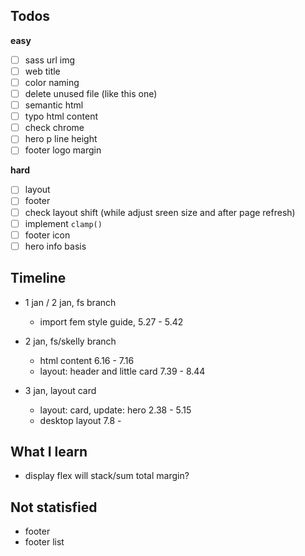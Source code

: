 ## Todos
**easy**
- [ ] sass url img
- [ ] web title
- [ ] color naming
- [ ] delete unused file (like this one)
- [ ] semantic html
- [ ] typo html content
- [ ] check chrome
- [ ] hero p line height
- [ ] footer logo margin

**hard**
- [ ] layout
- [ ] footer
- [ ] check layout shift (while adjust sreen size and after page refresh)
- [ ] implement `clamp()`
- [ ] footer icon 
- [ ] hero info basis

## Timeline
- 1 jan / 2 jan, fs branch
  - import fem style guide, 5.27 - 5.42

- 2 jan, fs/skelly branch
  - html content 6.16 - 7.16
  - layout: header and little card 7.39 - 8.44 
  

- 3 jan, layout card
  - layout: card, update: hero 2.38 - 5.15
  - desktop layout 7.8 - 


## What I learn
- display flex will stack/sum total margin?

## Not statisfied
- footer
- footer list